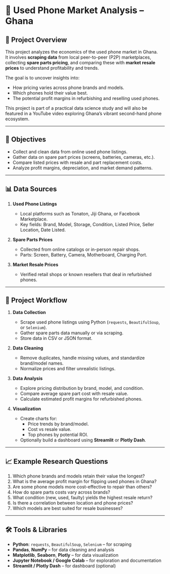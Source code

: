 # 📱 Used Phone Market Analysis – Ghana

## 📌 Project Overview
This project analyzes the economics of the used phone market in Ghana.  
It involves **scraping data** from local peer-to-peer (P2P) marketplaces, collecting **spare parts pricing**, and comparing these with **market resale prices** to understand profitability and trends.

The goal is to uncover insights into:
- How pricing varies across phone brands and models.
- Which phones hold their value best.
- The potential profit margins in refurbishing and reselling used phones.

This project is part of a practical data science study and will also be featured in a YouTube video exploring Ghana’s vibrant second-hand phone ecosystem.

---

## 🎯 Objectives
- Collect and clean data from online used phone listings.
- Gather data on spare part prices (screens, batteries, cameras, etc.).
- Compare listed prices with resale and part replacement costs.
- Analyze profit margins, depreciation, and market demand patterns.

---

## 📊 Data Sources
1. **Used Phone Listings**
   - Local platforms such as Tonaton, Jiji Ghana, or Facebook Marketplace.
   - Key fields: Brand, Model, Storage, Condition, Listed Price, Seller Location, Date Listed.

2. **Spare Parts Prices**
   - Collected from online catalogs or in-person repair shops.
   - Parts: Screen, Battery, Camera, Motherboard, Charging Port.

3. **Market Resale Prices**
   - Verified retail shops or known resellers that deal in refurbished phones.

---

## 🔄 Project Workflow
1. **Data Collection**
   - Scrape used phone listings using Python (`requests`, `BeautifulSoup`, or `Selenium`).
   - Gather spare parts data manually or via scraping.
   - Store data in CSV or JSON format.

2. **Data Cleaning**
   - Remove duplicates, handle missing values, and standardize brand/model names.
   - Normalize prices and filter unrealistic listings.

3. **Data Analysis**
   - Explore pricing distribution by brand, model, and condition.
   - Compare average spare part cost with resale value.
   - Calculate estimated profit margins for refurbished phones.

4. **Visualization**
   - Create charts for:
     - Price trends by brand/model.
     - Cost vs resale value.
     - Top phones by potential ROI.
   - Optionally build a dashboard using **Streamlit** or **Plotly Dash**.

---

## 📈 Example Research Questions
1. Which phone brands and models retain their value the longest?  
2. What is the average profit margin for flipping used phones in Ghana?  
3. Are some phone models more cost-effective to repair than others?  
4. How do spare parts costs vary across brands?  
5. What condition (new, used, faulty) yields the highest resale return?  
6. Is there a correlation between location and phone prices?  
7. Which models are best suited for resale businesses?  

---

## 🛠 Tools & Libraries
- **Python**: `requests`, `BeautifulSoup`, `Selenium` – for scraping  
- **Pandas**, **NumPy** – for data cleaning and analysis  
- **Matplotlib**, **Seaborn**, **Plotly** – for data visualization  
- **Jupyter Notebook / Google Colab** – for exploration and documentation  
- **Streamlit / Plotly Dash** – for dashboard (optional)


